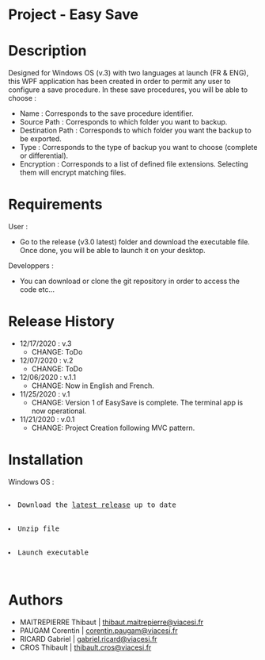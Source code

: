 # Project - Easy Save

# Description
Designed for Windows OS (v.3) with two languages at launch (FR & ENG), this WPF application has been created in order to permit any user to configure a save procedure.
In these save procedures, you will be able to choose :
<ul>
  <li>Name : Corresponds to the save procedure identifier.</li>
  <li>Source Path : Corresponds to which folder you want to backup.</li>
  <li>Destination Path : Corresponds to which folder you want the backup to be exported.</li>
  <li>Type : Corresponds to the type of backup you want to choose (complete or differential).</li>
  <li>Encryption : Corresponds to a list of defined file extensions. Selecting them will encrypt matching files.</li>
</ul>

# Requirements
User :
<ul>
  <li>Go to the release (v3.0 latest) folder and download the executable file. Once done, you will be able to launch it on your desktop.</li>
</ul>
Developpers :
<ul>
  <li>You can download or clone the git repository in order to access the code etc...</li>
</ul>

# Release History
<ul>
  <li>12/17/2020 : v.3
    <ul>
      <li>CHANGE: ToDo </li>
    </ul>
  </li>
  <li>12/07/2020 : v.2
    <ul>
      <li>CHANGE: ToDo </li>
    </ul>
  </li>
    <li>12/06/2020 : v.1.1
    <ul>
      <li>CHANGE: Now in English and French.</li>
    </ul>
  </li>
  <li>11/25/2020 : v.1
    <ul>
      <li>CHANGE: Version 1 of EasySave is complete. The terminal app is now operational.</li>
    </ul>
  </li>
  <li>11/21/2020 : v.0.1
    <ul>
      <li>CHANGE: Project Creation following MVC pattern.</li>
    </ul>
  </li>
</ul>

# Installation
Windows OS :
<div class="highlight highlight-source-shell">
  <pre>
    <li>Download the <a href="https://github.com/SlyverStorm/Projet-EasySave/releases/tag/1.0">latest release</a> up to date</li>
    <li>Unzip file</li>
    <li>Launch executable</li>
  </pre>
</div>

# Authors
<ul>
  <li>MAITREPIERRE Thibaut | <a href="mailto:thibaut.maitrepierre@viacesi.fr">thibaut.maitrepierre@viacesi.fr</a></li>
  <li>PAUGAM Corentin | <a href="mailto:corentin.paugam@viacesi.fr">corentin.paugam@viacesi.fr</a></li>
  <li>RICARD Gabriel | <a href="mailto:gabriel.ricard@viacesi.fr">gabriel.ricard@viacesi.fr</a></li>
  <li>CROS Thibault | <a href="mailto:thibault.cros@viacesi.fr">thibault.cros@viacesi.fr</a></li>
</ul>
